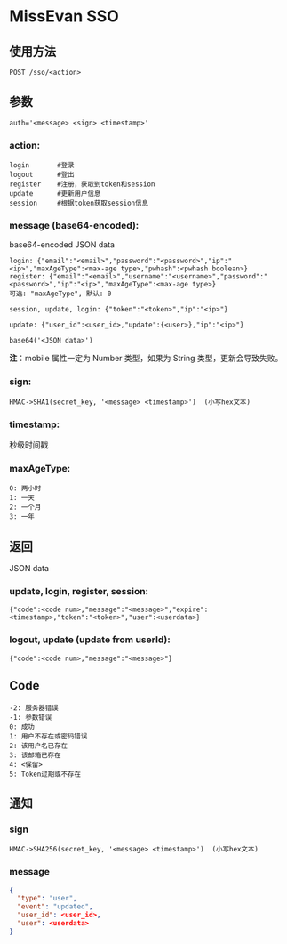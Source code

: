 # MissEvan SSO

## 使用方法

```
POST /sso/<action>
```

## 参数

```
auth='<message> <sign> <timestamp>'
```

### action:

```
login		#登录
logout		#登出
register	#注册，获取到token和session
update		#更新用户信息
session		#根据token获取session信息
```

### message (base64-encoded):

base64-encoded JSON data

```
login: {"email":"<email>","password":"<password>","ip":"<ip>","maxAgeType":<max-age type>,"pwhash":<pwhash boolean>}
register: {"email":"<email>","username":"<username>","password":"<password>","ip":"<ip>","maxAgeType":<max-age type>}
可选: "maxAgeType", 默认: 0

session, update, login: {"token":"<token>","ip":"<ip>"}

update: {"user_id":<user_id>,"update":{<user>},"ip":"<ip>"}

base64('<JSON data>')
```
**注**：mobile 属性一定为 Number 类型，如果为 String 类型，更新会导致失败。

### sign:

```
HMAC->SHA1(secret_key, '<message> <timestamp>')  (小写hex文本)
```

### timestamp:

秒级时间戳

### maxAgeType:

```
0: 两小时
1: 一天
2: 一个月
3: 一年
```

## 返回

JSON data

### update, login, register, session:

```
{"code":<code num>,"message":"<message>","expire":<timestamp>,"token":"<token>","user":<userdata>}
```

### logout, update (update from userId):

```
{"code":<code num>,"message":"<message>"}
```

## Code

```
-2: 服务器错误
-1: 参数错误
0: 成功
1: 用户不存在或密码错误
2: 该用户名已存在
3: 该邮箱已存在
4: <保留>
5: Token过期或不存在
```

## 通知

### sign

```
HMAC->SHA256(secret_key, '<message> <timestamp>')  (小写hex文本)
```

### message

```json
{
  "type": "user",
  "event": "updated",
  "user_id": <user_id>,
  "user": <userdata>
}
```
